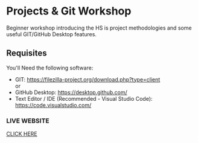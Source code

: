 # Projects & Git Workshop
Beginner workshop introducing the HS is project methodologies and some useful GIT/GitHub Desktop features.


## Requisites
You'll Need the following software:

 * GIT: https://filezilla-project.org/download.php?type=client  
     or
 * GitHub Desktop: https://desktop.github.com/
 * Text Editor / IDE (Recommended - Visual Studio Code): https://code.visualstudio.com/


### LIVE WEBSITE
[CLICK HERE](https://hackerschool.github.io/projects_git_workshop/)
